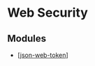 Web Security
===

Modules
---

- [[json-web-token]]

[//begin]: # "Autogenerated link references for markdown compatibility"
[json-web-token]: json-web-token/json-web-token.md "JSON Web Token"
[//end]: # "Autogenerated link references"